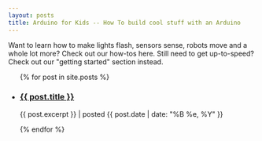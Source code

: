 ```yaml
---
layout: posts
title: Arduino for Kids -- How To build cool stuff with an Arduino
---
```

<section class="description">
<p>Want to learn how to make lights flash, sensors sense, robots move and a whole lot more? Check out our how-tos here. Still need to get up-to-speed? Check out our "getting started" section instead. 
</section>
<section class="articlelist">
<ul id="bloglist">
{% for post in site.posts %} 
<li> <h3><a href="{{ post.url }}"> {{ post.title }}</a></h3>
<p>{{ post.excerpt }} | <span class="posted">posted {{ post.date | date: "%B %e, %Y" }}</span></li> 
{% endfor %} 
</ul>
</section>